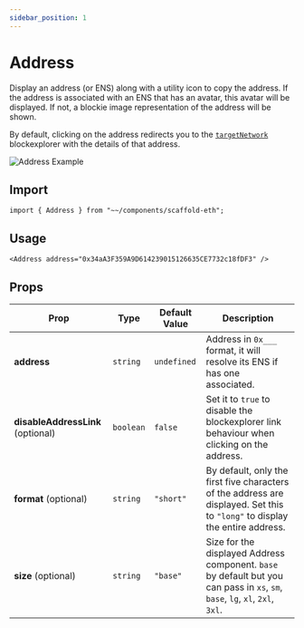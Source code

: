 ```yaml
---
sidebar_position: 1
---
```


# Address

Display an address (or ENS) along with a utility icon to copy the address. If the address is associated with an ENS that has an avatar, this avatar will be displayed. If not, a blockie image representation of the address will be shown.

By default, clicking on the address redirects you to the [`targetNetwork`](/deploying/deploy-nextjs-app#--targetnetwork) blockexplorer with the details of that address.

![Address Example](/img/Address.png)

## Import

```tsx
import { Address } from "~~/components/scaffold-eth";
```

## Usage

```tsx
<Address address="0x34aA3F359A9D614239015126635CE7732c18fDF3" />
```

## Props

| Prop                              | Type      | Default Value | Description                                                                                                                   |
| --------------------------------- | --------- | ------------- | ----------------------------------------------------------------------------------------------------------------------------- |
| **address**                       | `string`  | `undefined`   | Address in `0x___` format, it will resolve its ENS if has one associated.                                                     |
| **disableAddressLink** (optional) | `boolean` | `false`       | Set it to `true` to disable the blockexplorer link behaviour when clicking on the address.                                    |
| **format** (optional)             | `string`  | `"short"`     | By default, only the first five characters of the address are displayed. Set this to `"long"` to display the entire address.  |
| **size** (optional)               | `string`  | `"base"`      | Size for the displayed Address component. `base` by default but you can pass in `xs`, `sm`, `base`, `lg`, `xl`, `2xl`, `3xl`. |
